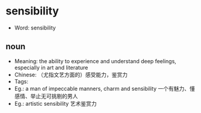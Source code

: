 # sensibility

- Word: sensibility

## noun

- Meaning: the ability to experience and understand deep feelings, especially in art and literature
- Chinese: （尤指文艺方面的）感受能力，鉴赏力
- Tags: 
- Eg.: a man of impeccable manners, charm and sensibility 一个有魅力、懂感情、举止无可挑剔的男人
- Eg.: artistic sensibility 艺术鉴赏力

